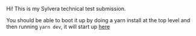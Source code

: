 Hi! This is my Sylvera technical test submission.

You should be able to boot it up by doing a yarn install at the top level and then running `yarn dev`, it will start up [here](http://localhost:5173/)

